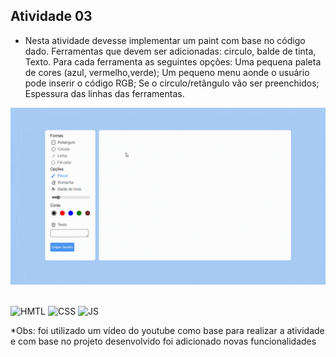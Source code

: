 ## Atividade 03
- Nesta atividade devesse implementar um paint com base no código dado. Ferramentas que devem ser adicionadas: circulo, balde de tinta, Texto. Para cada ferramenta as seguintes opções: Uma pequena paleta de cores (azul, vermelho,verde); Um pequeno menu aonde o usuário pode inserir o código RGB; Se o circulo/retângulo vão ser preenchidos; Espessura das linhas das ferramentas.

![Video Demonstrativo](https://github.com/camilavitoriacosta/ProgWeb/blob/master/src/videos/atividade03.gif)

##
<img align="center" alt="HMTL" src="https://img.shields.io/badge/HTML5-E34F26?style=for-the-badge&logo=html5&logoColor=white"> <img align="center" alt="CSS" src="https://img.shields.io/badge/CSS3-1572B6?style=for-the-badge&logo=css3&logoColor=white"> <img align="center" alt="JS" src="https://img.shields.io/badge/JavaScript-F7DF1E?style=for-the-badge&logo=javascript&logoColor=black"> 


*Obs: foi utilizado um vídeo do youtube como base para realizar a atividade e com base no projeto desenvolvido foi adicionado novas funcionalidades
